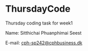 # ThursdayCode
Thursday coding task for week1

Name: Sitthichai Phuanphimai Seest

E-mail: cph-sp242@cphbusiness.dk
